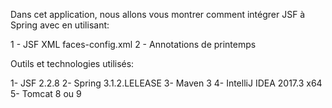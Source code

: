 Dans cet application, nous allons vous montrer comment intégrer JSF à Spring avec en utilisant:

1 - JSF XML faces-config.xml
2 - Annotations de printemps

Outils et technologies utilisés:

1- JSF 2.2.8
2- Spring 3.1.2.LELEASE
3- Maven 3
4- IntelliJ IDEA 2017.3 x64
5- Tomcat 8 ou 9
 

